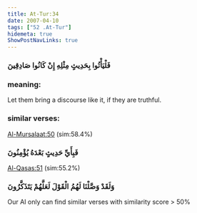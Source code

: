```yaml
---
title: At-Tur:34
date: 2007-04-10
tags: ["52 .At-Tur"]
hidemeta: true 
ShowPostNavLinks: true 
---
```

### فَلْيَأْتُوا بِحَدِيثٍ مِثْلِهِ إِنْ كَانُوا صَادِقِينَ
### meaning: 
Let them bring a discourse like it, if they are truthful.
### similar verses: 

[Al-Mursalaat:50](/77/50) (sim:58.4%)

### فَبِأَيِّ حَدِيثٍ بَعْدَهُ يُؤْمِنُونَ

[Al-Qasas:51](/28/51) (sim:55.2%)

### وَلَقَدْ وَصَّلْنَا لَهُمُ الْقَوْلَ لَعَلَّهُمْ يَتَذَكَّرُونَ

Our AI only can find similar verses with similarity score > 50% 


